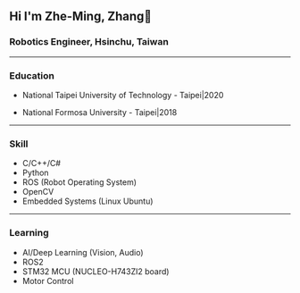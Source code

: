 ## Hi I'm Zhe-Ming, Zhang👋

### Robotics Engineer, Hsinchu, Taiwan

------

### Education
  - National Taipei University of Technology - Taipei|2020
  
  - National Formosa University - Taipei|2018

------

### Skill
  - C/C++/C#
  - Python
  - ROS (Robot Operating System)
  - OpenCV
  - Embedded Systems (Linux Ubuntu)

------

### Learning
  - AI/Deep Learning (Vision, Audio)
  - ROS2
  - STM32 MCU (NUCLEO-H743ZI2 board)
  - Motor Control 
